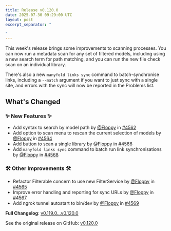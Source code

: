 ```yaml
---
title: Release v0.120.0
date: 2025-07-30 09:29:00 UTC
layout: post
excerpt_separator: "

"
---
```

This week's release brings some improvements to scanning processes. You can now run a metadata scan for any set of filtered models, including using a new search term for path matching, and you can run the new file check scan on an individual library.

There's also a new `manyfold links sync` command to batch-synchronise links, including a `--match` argument if you want to just sync with a single site, and errors with the sync will now be reported in the Problems list.

## What's Changed
### ✨ New Features ✨
* Add syntax to search by model path by [@Floppy](https://github.com/Floppy) in [#4562](https://github.com/manyfold3d/manyfold/pull/4562)
* Add option to scan menu to rescan the current selection of models by [@Floppy](https://github.com/Floppy) in [#4564](https://github.com/manyfold3d/manyfold/pull/4564)
* Add button to scan a single library by [@Floppy](https://github.com/Floppy) in [#4566](https://github.com/manyfold3d/manyfold/pull/4566)
* Add `manyfold links sync` command to batch run link synchronisations by [@Floppy](https://github.com/Floppy) in [#4568](https://github.com/manyfold3d/manyfold/pull/4568)
### 🛠️ Other Improvements 🛠️
* Refactor Filterable concern to use new FilterService by [@Floppy](https://github.com/Floppy) in [#4565](https://github.com/manyfold3d/manyfold/pull/4565)
* Improve error handling and reporting for sync URLs by [@Floppy](https://github.com/Floppy) in [#4567](https://github.com/manyfold3d/manyfold/pull/4567)
* Add ngrok tunnel autostart to bin/dev by [@Floppy](https://github.com/Floppy) in [#4569](https://github.com/manyfold3d/manyfold/pull/4569)


**Full Changelog**: [v0.119.0...v0.120.0](https://github.com/manyfold3d/manyfold/compare/v0.119.0...v0.120.0)

See the original release on GitHub: [v0.120.0](https://github.com/manyfold3d/manyfold/releases/tag/v0.120.0)
